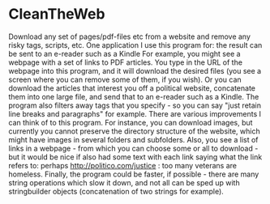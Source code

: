 # CleanTheWeb
Download any set of  pages/pdf-files etc from a website and remove any risky tags, scripts, etc.  One application I use this program for: the result can be sent to an e-reader such as a  Kindle
For example, you might see a webpage with a set of links to PDF articles.  You type in the URL of the webpage into this program, and it will download the desired files (you see a screen where you can remove some of them, if you wish).  Or you can download the articles that interest you off a political website, concatenate them into one large file, and send that to an e-reader such as a Kindle.
The program also filters away tags that you specify - so you can say "just retain line breaks and paragraphs" for example.
There are various improvements I can think of to this program.  For instance, you can download images, but currently you cannot preserve the directory structure of the website, which might have images in several folders and subfolders.  Also, you see a list of links in a webpage - from which you can choose some or all to download - but it would be nice if also had some text with each link saying what the link refers to: perhaps http://politico.com/justice : too many veterans are homeless.  Finally, the program could be faster, if possible - there are many string operations which slow it down, and not all can be sped up with stringbuilder objects (concatenation of two strings for example).
